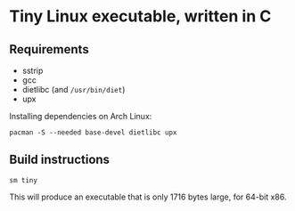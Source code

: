 # Tiny Linux executable, written in C

## Requirements

* sstrip
* gcc
* dietlibc (and `/usr/bin/diet`)
* upx

Installing dependencies on Arch Linux:

    pacman -S --needed base-devel dietlibc upx

## Build instructions

    sm tiny

This will produce an executable that is only 1716 bytes large, for 64-bit x86.
